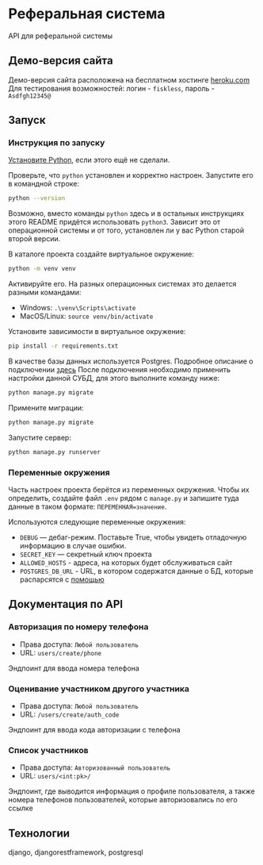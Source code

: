# Реферальная система

API для реферальной системы

## Демо-версия сайта
Демо-версия сайта расположена на бесплатном хостинге [heroku.com](https://meeting-website.herokuapp.com/)
Для тестирования возможностей: логин - `fiskless`, пароль - `Asdfgh12345@`


## Запуск

### Инструкция по запуску 

[Установите Python](https://www.python.org/), если этого ещё не сделали.

Проверьте, что `python` установлен и корректно настроен. Запустите его в командной строке:
```sh
python --version
```

Возможно, вместо команды `python` здесь и в остальных инструкциях этого README придётся использовать `python3`. Зависит это от операционной системы и от того, установлен ли у вас Python старой второй версии.

В каталоге проекта создайте виртуальное окружение:
```sh
python -m venv venv
```
Активируйте его. На разных операционных системах это делается разными командами:
- Windows: `.\venv\Scripts\activate`
- MacOS/Linux: `source venv/bin/activate`

Установите зависимости в виртуальное окружение:
```sh
pip install -r requirements.txt
```

В качестве базы данных используется Postgres. Подробное описание о подключении [здесь](https://www.digitalocean.com/community/tutorials/how-to-use-postgresql-with-your-django-application-on-ubuntu-14-04)
После подключения необходимо применить настройки данной СУБД, для этого выполните команду ниже:

```sh
python manage.py migrate
```

Примените миграции:

```sh
python manage.py migrate
```

Запустите сервер:

```sh
python manage.py runserver
```

### Переменные окружения

Часть настроек проекта берётся из переменных окружения. 
Чтобы их определить, создайте файл `.env` рядом с `manage.py` 
и запишите туда данные в таком формате: `ПЕРЕМЕННАЯ=значение`.

Используются следующие переменные окружения: 
- `DEBUG` — дебаг-режим. Поставьте True, чтобы увидеть отладочную информацию в случае ошибки.
- `SECRET_KEY` — секретный ключ проекта
- `ALLOWED_HOSTS` - адреса, на которых будет обслуживаться сайт
- `POSTGRES_DB_URL` - URL, в котором содержатся данные о БД, которые распарсятся с [помощью](https://github.com/sloria/environs#usage-with-django)

## Документация по API

### Авторизация по номеру телефона
- Права доступа: `Любой пользователь`
- URL: `users/create/phone`

Эндпоинт для ввода номера телефона

### Оценивание участником другого участника
- Права доступа: `Любой пользователь`
- URL: `/users/create/auth_code`

Эндпоинт для ввода кода авторизации с телефона

### Список участников
- Права доступа: `Авторизованный пользователь`
- URL: `users/<int:pk>/`

Эндпоинт, где выводится информация о профиле пользователя, а также номера 
телефонов пользователей, которые авторизовались по его ссылке

## Технологии
django, djangorestframework, postgresql